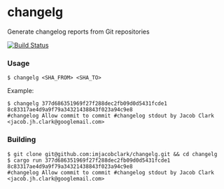 # changelg
Generate changelog reports from Git repositories

[![Build Status](https://travis-ci.org/imjacobclark/changelg.svg)](https://travis-ci.org/imjacobclark/changelg)

### Usage

```shell
$ changelg <SHA_FROM> <SHA_TO>
```

Example:

```shell
$ changelg 377d686351969f27f288dec2fb09d0d5431fcde1 8c83317ae4d9a9f79a34321438843f023a94c9e8
#changelog Allow commit to commit #changelog stdout by Jacob Clark <jacob.jh.clark@googlemail.com>
```

### Building

```shell
$ git clone git@github.com:imjacobclark/changelg.git && cd changelg
$ cargo run 377d686351969f27f288dec2fb09d0d5431fcde1 8c83317ae4d9a9f79a34321438843f023a94c9e8
#changelog Allow commit to commit #changelog stdout by Jacob Clark <jacob.jh.clark@googlemail.com>
```


